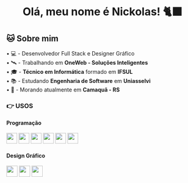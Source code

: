 # <h1 align="center">Olá, meu nome é Nickolas! 🐈‍⬛</h1>

## 🐱 Sobre mim
 • 💻 - Desenvolvedor Full Stack e Designer Gráfico  
 • 🛰️ - Trabalhando em **OneWeb - Soluções Inteligentes**  
 • 🎓 - **Técnico em Informática** formado em **IFSUL**   
 • 📚 - Estudando **Engenharia de Software** em **Uniasselvi**  
 • 📌 - Morando atualmente em **Camaquã - RS**  
 
### 👉 USOS
<div>
<h4> Programação</h4>
<img height="28" width="28" src="https://cdn.simpleicons.org/python" />
<img height="28" width="28" src="https://cdn.simpleicons.org/javascript" />
<img height="28" width="28" src="https://cdn.simpleicons.org/HTML5" />
<img height="28" width="28" src="https://cdn.simpleicons.org/nodedotjs" />
<img height="28" width="28" src="https://cdn.simpleicons.org/react" />
<img height="28" width="28" src="https://cdn.simpleicons.org/unity"/>

<h4> Design Gráfico</h4>
<img height="29" width="29" src="https://cdn.simpleicons.org/adobephotoshop" />
<img height="29" width="29" src="https://cdn.simpleicons.org/adobeillustrator" />
<img height="29" width="29" src="https://cdn.simpleicons.org/canva" />
</div>
